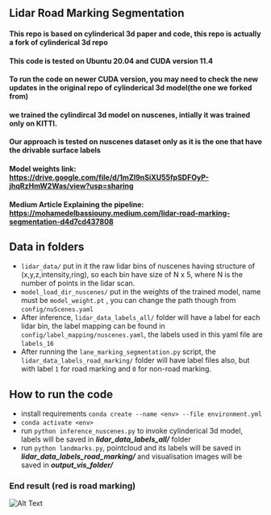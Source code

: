 ## Lidar Road Marking Segmentation
#### This repo is based on cylinderical 3d paper and code, this repo is actually a fork of cylinderical 3d repo

#### This code is tested on Ubuntu 20.04 and CUDA version 11.4
#### To run the code on newer CUDA version, you may need to check the new updates in the original repo of cylinderical 3d model(the one we forked from)

#### we trained the cylindircal 3d model on nuscenes, intially it was trained only on KITTI.
#### Our approach is tested on nuscenes dataset only as it is the one that have the drivable surface labels

#### Model weights link: https://drive.google.com/file/d/1mZl9nSiXU55fpSDFOyP-jhqRzHmW2Was/view?usp=sharing

#### Medium Article Explaining the pipeline: https://mohamedelbassiouny.medium.com/lidar-road-marking-segmentation-d4d7cd437808

## Data in folders
- `lidar_data/` put in it the raw lidar bins of nuscenes having structure of (x,y,z,intensity,ring), so each bin have size of N x 5, where N is the number of points in the lidar scan.
- `model_load_dir_nuscenes/` put in the weights of the trained model, name must be `model_weight.pt` ,  you can change the path though from `config/nuScenes.yaml` 
- After inference, `lidar_data_labels_all/` folder will have a label for each lidar bin, the label mapping can be found in `config/label_mapping/nuscenes.yaml`,  the labels used in this yaml file are `labels_16`
- After running the `lane_marking_segmentation.py` script, the `lidar_data_labels_road_marking/` folder will have label files also, but with label `1` for road marking and `0` for non-road marking.

## How to run the code
- install requirements `conda create --name <env> --file environment.yml`
- `conda activate <env>`
- run  `python inference_nuscenes.py` to invoke cylinderical 3d model, labels will be saved in ***lidar_data_labels_all/***  folder
- run `python landmarks.py`, pointcloud and its labels will be saved in ***lidar_data_labels_road_marking/*** and visualisation images will be saved in ***output_vis_folder/***



<!-- add gif -->
### End result (red is road marking)
![Alt Text](all_output/output.gif)




